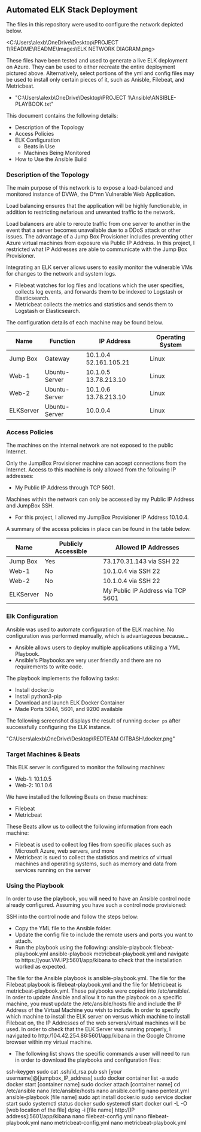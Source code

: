 ## Automated ELK Stack Deployment

The files in this repository were used to configure the network depicted below.

<C:\Users\alexb\OneDrive\Desktop\PROJECT 1\README\README\Images\ELK NETWORK DIAGRAM.png>


These files have been tested and used to generate a live ELK deployment on Azure. They can be used to either recreate the entire deployment pictured above. Alternatively, select portions of the yml and config files may be used to install only certain pieces of it, such as Anisble, Filebeat, and Metricbeat.

  - "C:\Users\alexb\OneDrive\Desktop\PROJECT 1\Ansible\ANSIBLE-PLAYBOOK.txt"


This document contains the following details:
- Description of the Topology
- Access Policies
- ELK Configuration
  - Beats in Use
  - Machines Being Monitored
- How to Use the Ansible Build


### Description of the Topology

The main purpose of this network is to expose a load-balanced and monitored instance of DVWA, the D*mn Vulnerable Web Application.

Load balancing ensures that the application will be highly functionable, in addition to restricting nefarious and unwanted traffic to the network.

Load balancers are able to reroute traffic from one server to another in the event that a server becomes unavailable due to a DDoS attack or other issues.
The advantage of a Jump Box Provisioner includes preventing other Azure virtual machines from exposure via Public IP Address.  In this project, I restricted what IP Addresses are able to communicate with the Jump Box Provisioner.

Integrating an ELK server allows users to easily monitor the vulnerable VMs for changes to the network and system logs.
- Filebeat watches for log files and locations which the user specifies, collects log events, and forwards them to be indexed to Logstash or Elasticsearch.
- Metricbeat collects the metrics and statistics and sends them to Logstash or Elasticsearch.

The configuration details of each machine may be found below.

| Name      | Function      | IP Address             | Operating System |
|-----------|---------------|------------------------|------------------|
|  Jump Box |    Gateway    | 10.1.0.4 52.161.105.21 |       Linux      |
|   Web-1   | Ubuntu-Server |  10.1.0.5 13.78.213.10 |       Linux      |
|   Web-2   | Ubuntu-Server |  10.1.0.6 13.78.213.10 |       Linux      |
| ELKServer | Ubuntu-Server |        10.0.0.4        |       Linux      |

### Access Policies

The machines on the internal network are not exposed to the public Internet.

Only the JumpBox Provisioner machine can accept connections from the Internet. Access to this machine is only allowed from the following IP addresses:
- My Public IP Address through TCP 5601.

Machines within the network can only be accessed by my Public IP Address and JumpBox SSH.
- For this project, I allowed my JumpBox Provisioner IP Address 10.1.0.4.

A summary of the access policies in place can be found in the table below.

|    Name   | Publicly Accessible |        Allowed IP Addresses       |
|-----------|---------------------|-----------------------------------|
|  Jump Box |         Yes         |      73.170.31.143 via SSH 22     |
|   Web-1   |          No         |        10.1.0.4 via SSH 22        |
|   Web-2   |          No         |        10.1.0.4 via SSH 22        |
| ELKServer |          No         | My Public IP Address via TCP 5601 |

### Elk Configuration

Ansible was used to automate configuration of the ELK machine. No configuration was performed manually, which is advantageous because...
- Ansible allows users to deploy multiple applications utilizing a YML Playbook.
- Ansible's Playbooks are very user friendly and there are no requirements to write code.

The playbook implements the following tasks:
- Install docker.io
- Install python3-pip
- Download and launch ELK Docker Container
- Made Ports 5044, 5601, and 9200 available

The following screenshot displays the result of running `docker ps` after successfully configuring the ELK instance.

"C:\Users\alexb\OneDrive\Desktop\REDTEAM GITBASH\docker.png"

### Target Machines & Beats
This ELK server is configured to monitor the following machines:
- Web-1: 10.1.0.5
- Web-2: 10.1.0.6

We have installed the following Beats on these machines:
- Filebeat
- Metricbeat

These Beats allow us to collect the following information from each machine:
- Filebeat is used to collect log files from specific places such as Microsoft Azure, web servers, and more
- Metricbeat is sued to collect the statistics and metrics of virtual machines and operating systems, such as memory and data from services running on the server

### Using the Playbook
In order to use the playbook, you will need to have an Ansible control node already configured. Assuming you have such a control node provisioned:

SSH into the control node and follow the steps below:
- Copy the YML file to the Ansible folder.
- Update the config file to include the remote users and ports you want to attach.
- Run the playbook using the following:
  ansible-playbook filebeat-playbook.yml
  ansible-playbook metricbeat-playbook.yml
and navigate to https:/[your.VM.IP]:5601/app/kibana to check that the installation worked as expected.

The file for the Ansible playbook is ansible-playbook.yml. The file for the Filebeat playbook is filebeat-playbook.yml and the file for Metricbeat is metricbeat-playbook.yml. These palybooks were copied into /etc/ansible/.
In order to update Ansible and allow it to run the playbook on a specific machine, you must update the /etc/ansible/hosts file and include the IP Address of the Virtual Machine you wish to include.
In order to specify which machine to install the ELK server on versus which machine to install Filebeat on, the IP Addresses of the web servers/virtual machines will be used.
In order to check that the ELK Server was running properly, I navigated to http:/104.42.254.86:5601/app/kibana in the Google Chrome browser within my virtual machine.

- The following list shows the specific commands a user will need to run in order to download the playbooks and configuration files:

ssh-keygen
sudo cat .ssh/id_rsa.pub
ssh [your username]@[jumpbox_IP_address]
sudo docker container list -a
sudo docker start [container name]
sudo docker attach [container name]
cd /etc/ansible
nano /etc/ansible/hosts
nano ansible.config
nano pentest.yml
ansible-playbook [file name]
sudo apt install docker.io
sudo service docker start
sudo systemctl status docker
sudo systemctl start docker
curl -L -O [web location of the file]
dpkg -i [file name]
http:/[IP address]:5601/app/kibana
nano filebeat-config.yml
nano filebeat-playbook.yml
nano metricbeat-config.yml
nano metricbeat-playbook.yml
